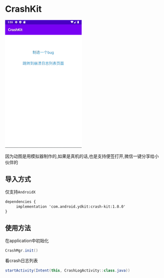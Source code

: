 # CrashKit

<img src="https://github.com/ydstar/CrashKit/blob/main/preview/show.gif" alt="动图演示效果" width="250px">


因为动图是用模拟器制作的,如果是真机的话,也是支持便签打开,微信一键分享给小伙伴的
## 导入方式

仅支持`AndroidX`
```
dependencies {
     implementation 'com.android.ydkit:crash-kit:1.0.0'
}
```

## 使用方法
在application中初始化
```java
CrashMgr.init()
```

看crash日志列表
```java
startActivity(Intent(this, CrashLogActivity::class.java))
```

